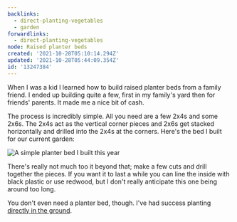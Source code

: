 ```yaml
---
backlinks:
  - direct-planting-vegetables
  - garden
forwardlinks:
  - direct-planting-vegetables
node: Raised planter beds
created: '2021-10-28T05:10:14.294Z'
updated: '2021-10-28T05:44:09.354Z'
id: '13247384'
---
```

When I was a kid I learned how to build raised planter beds from a family friend. I ended up building quite a few, first in my family's yard then for friends' parents. It made me a nice bit of cash.  

The process is incredibly simple. All you need are a few 2x4s and some 2x6s. The 2x4s act as the vertical corner pieces and 2x6s get stacked horizontally and drilled into the 2x4s at the corners. Here's the bed I built for our current garden: 

![](images/raised-planter-beds/LpZIolwNFf.webp "A simple planter bed I built this year")

There's really not much too it beyond that; make a few cuts and drill together the pieces. If you want it to last a while you can line the inside with black plastic or use redwood, but I don't really anticipate this one being around too long. 

You don't even need a planter bed, though. I've had success planting [directly in the ground](direct-planting-vegetables.md). 

